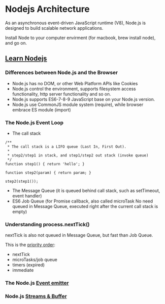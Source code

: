 # Nodejs Architecture

As an asynchronous event-driven JavaScript runtime (V8), Node.js is designed to build scalable network applications.

Install Node to your computer envirment (for macbook, brew install node), and go on.

## [Learn Nodejs](https://nodejs.dev/learn)

### Differences between Node.js and the Browser
* Node.js has no DOM, or other Web Platform APIs like Cookies
* Node.js control the environment, supports filesystem access functionality, http server functionality and so on.
* Node.js supports ES6-7-8-9 JavaScript base on your Node.js version.
* Node.js use CommonJS module system (require), while browser embrace ES module (import)

### The Node.js Event Loop
* The call stack

```
/**
 * The call stack is a LIFO queue (Last In, First Out).
 *
 * step2/step1 in stack, and step1/step2 out stack (invoke queue)
 */
function step1() { return 'hello'; }

function step2(param) { return param; }

step2(step1());
```

* The Message Queue (it is queued behind call stack, such as setTimeout, event handler)
* ES6 Job Queue (for Promise callback, also called microTask No need queued in Message Queue, executed right after the current call stack is empty)

### Understanding process.nextTick()
nextTick is also not queued in Message Queue, but fast than Job Queue.

This is the [priority order](https://stackoverflow.com/questions/55467033/difference-between-process-nexttick-and-queuemicrotask):
* nextTick
* microTasks/job queue
* timers (expired)
* immediate

### The Node.js [Event emitter](https://medium.com/developers-arena/nodejs-event-emitters-for-beginners-and-for-experts-591e3368fdd2)

### Node.js [Streams & Buffer](https://medium.com/developers-arena/streams-and-buffers-in-nodejs-30ff53edd50f)
